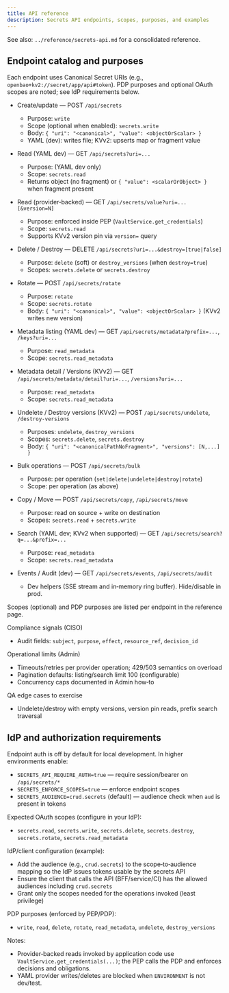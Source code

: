 ```yaml
---
title: API reference
description: Secrets API endpoints, scopes, purposes, and examples
---
```


See also: `../reference/secrets-api.md` for a consolidated reference.

## Endpoint catalog and purposes

Each endpoint uses Canonical Secret URIs (e.g., `openbao+kv2://secret/app/api#token`). PDP purposes and optional OAuth scopes are noted; see IdP requirements below.

- Create/update — POST `/api/secrets`
  - Purpose: `write`
  - Scope (optional when enabled): `secrets.write`
  - Body: `{ "uri": "<canonical>", "value": <objectOrScalar> }`
  - YAML (dev): writes file; KVv2: upserts map or fragment value

- Read (YAML dev) — GET `/api/secrets?uri=...`
  - Purpose: (YAML dev only)
  - Scope: `secrets.read`
  - Returns object (no fragment) or `{ "value": <scalarOrObject> }` when fragment present

- Read (provider‑backed) — GET `/api/secrets/value?uri=...[&version=N]`
  - Purpose: enforced inside PEP (`VaultService.get_credentials`)
  - Scope: `secrets.read`
  - Supports KVv2 version pin via `version=` query

- Delete / Destroy — DELETE `/api/secrets?uri=...&destroy=[true|false]`
  - Purpose: `delete` (soft) or `destroy_versions` (when `destroy=true`)
  - Scopes: `secrets.delete` or `secrets.destroy`

- Rotate — POST `/api/secrets/rotate`
  - Purpose: `rotate`
  - Scope: `secrets.rotate`
  - Body: `{ "uri": "<canonical>", "value": <objectOrScalar> }` (KVv2 writes new version)

- Metadata listing (YAML dev) — GET `/api/secrets/metadata?prefix=...`, `/keys?uri=...`
  - Purpose: `read_metadata`
  - Scope: `secrets.read_metadata`

- Metadata detail / Versions (KVv2) — GET `/api/secrets/metadata/detail?uri=...`, `/versions?uri=...`
  - Purpose: `read_metadata`
  - Scope: `secrets.read_metadata`

- Undelete / Destroy versions (KVv2) — POST `/api/secrets/undelete`, `/destroy-versions`
  - Purposes: `undelete`, `destroy_versions`
  - Scopes: `secrets.delete`, `secrets.destroy`
  - Body: `{ "uri": "<canonicalPathNoFragment>", "versions": [N,...] }`

- Bulk operations — POST `/api/secrets/bulk`
  - Purpose: per operation (`set|delete|undelete|destroy|rotate`)
  - Scope: per operation (as above)

- Copy / Move — POST `/api/secrets/copy`, `/api/secrets/move`
  - Purpose: read on source + write on destination
  - Scopes: `secrets.read` + `secrets.write`

- Search (YAML dev; KVv2 when supported) — GET `/api/secrets/search?q=...&prefix=...`
  - Purpose: `read_metadata`
  - Scope: `secrets.read_metadata`

- Events / Audit (dev) — GET `/api/secrets/events`, `/api/secrets/audit`
  - Dev helpers (SSE stream and in‑memory ring buffer). Hide/disable in prod.

Scopes (optional) and PDP purposes are listed per endpoint in the reference page.

Compliance signals (CISO)

- Audit fields: `subject`, `purpose`, `effect`, `resource_ref`, `decision_id`

Operational limits (Admin)

- Timeouts/retries per provider operation; 429/503 semantics on overload
- Pagination defaults: listing/search limit 100 (configurable)
- Concurrency caps documented in Admin how‑to

QA edge cases to exercise

- Undelete/destroy with empty versions, version pin reads, prefix search traversal

## IdP and authorization requirements

Endpoint auth is off by default for local development. In higher environments enable:

- `SECRETS_API_REQUIRE_AUTH=true` — require session/bearer on `/api/secrets/*`
- `SECRETS_ENFORCE_SCOPES=true` — enforce endpoint scopes
- `SECRETS_AUDIENCE=crud.secrets` (default) — audience check when `aud` is present in tokens

Expected OAuth scopes (configure in your IdP):

- `secrets.read`, `secrets.write`, `secrets.delete`, `secrets.destroy`, `secrets.rotate`, `secrets.read_metadata`

IdP/client configuration (example):

- Add the audience (e.g., `crud.secrets`) to the scope‑to‑audience mapping so the IdP issues tokens usable by the secrets API
- Ensure the client that calls the API (BFF/service/CI) has the allowed audiences including `crud.secrets`
- Grant only the scopes needed for the operations invoked (least privilege)

PDP purposes (enforced by PEP/PDP):

- `write`, `read`, `delete`, `rotate`, `read_metadata`, `undelete`, `destroy_versions`

Notes:

- Provider‑backed reads invoked by application code use `VaultService.get_credentials(...)`; the PEP calls the PDP and enforces decisions and obligations.
- YAML provider writes/deletes are blocked when `ENVIRONMENT` is not dev/test.


